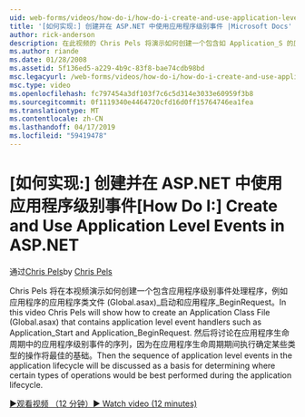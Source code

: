 ```yaml
---
uid: web-forms/videos/how-do-i/how-do-i-create-and-use-application-level-events-in-aspnet
title: '[如何实现:] 创建并在 ASP.NET 中使用应用程序级别事件 |Microsoft Docs'
author: rick-anderson
description: 在此视频的 Chris Pels 将演示如何创建一个包含如 Application_S 的应用程序级别事件处理程序的应用程序类文件 (Global.asax)...
ms.author: riande
ms.date: 01/28/2008
ms.assetid: 5f136ed5-a229-4b9c-83f8-bae74cdb98bd
msc.legacyurl: /web-forms/videos/how-do-i/how-do-i-create-and-use-application-level-events-in-aspnet
msc.type: video
ms.openlocfilehash: fc797454a3df103f7c6c5d314e3033e60959f3b8
ms.sourcegitcommit: 0f1119340e4464720cfd16d0ff15764746ea1fea
ms.translationtype: MT
ms.contentlocale: zh-CN
ms.lasthandoff: 04/17/2019
ms.locfileid: "59419478"
---
```

# <a name="how-do-i--create-and-use-application-level-events-in-aspnet"></a><span data-ttu-id="f9683-103">[如何实现:] 创建并在 ASP.NET 中使用应用程序级别事件</span><span class="sxs-lookup"><span data-stu-id="f9683-103">[How Do I:]  Create and Use Application Level Events in ASP.NET</span></span>

<span data-ttu-id="f9683-104">通过[Chris Pels](https://twitter.com/chrispels)</span><span class="sxs-lookup"><span data-stu-id="f9683-104">by [Chris Pels](https://twitter.com/chrispels)</span></span>

<span data-ttu-id="f9683-105">Chris Pels 将在本视频演示如何创建一个包含应用程序级别事件处理程序，例如应用程序的应用程序类文件 (Global.asax)\_启动和应用程序\_BeginRequest。</span><span class="sxs-lookup"><span data-stu-id="f9683-105">In this video Chris Pels will show how to create an Application Class File (Global.asax) that contains application level event handlers such as Application\_Start and Application\_BeginRequest.</span></span> <span data-ttu-id="f9683-106">然后将讨论在应用程序生命周期中的应用程序级别事件的序列，因为在应用程序生命周期期间执行确定某些类型的操作将最佳的基础。</span><span class="sxs-lookup"><span data-stu-id="f9683-106">Then the sequence of application level events in the application lifecycle will be discussed as a basis for determining where certain types of operations would be best performed during the application lifecycle.</span></span>

[<span data-ttu-id="f9683-107">&#9654;观看视频 （12 分钟）</span><span class="sxs-lookup"><span data-stu-id="f9683-107">&#9654; Watch video (12 minutes)</span></span>](https://channel9.msdn.com/Blogs/ASP-NET-Site-Videos/how-do-i-create-and-use-application-level-events-in-aspnet)
